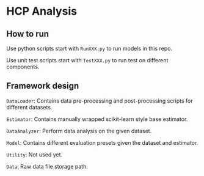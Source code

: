 # HCP Analysis

## How to run

Use python scripts start with `RunXXX.py` to run models in this repo.

Use unit test scripts start with `TestXXX.py` to run test on different components.

## Framework design

`DataLoader`: Contains data pre-processing and post-processing scripts for different datasets.

`Estimator`: Contains manually wrapped scikit-learn style base estimator.

`DataAnalyzer`: Perform data analysis on the given dataset.

`Model`: Contains different evaluation presets given the dataset and estimator.

`Utility`: Not used yet.

`Data`: Raw data file storage path.
